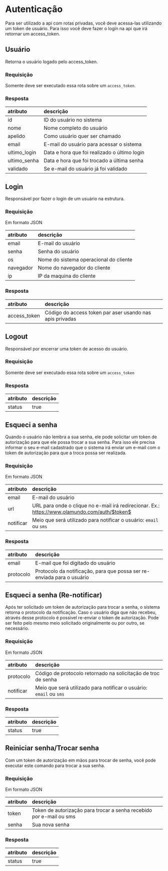 # Autenticação

Para ser utilizado a api com rotas privadas, você deve acessa-las utilizando um token de usuário. 
Para isso você deve fazer o login na api que irá retornar um access_token.

## Usuário

<api method="get" uri="/auth/usuario" />

Retorna o usuário logado pelo access_token.

### Requisição

<tag text="auth" type="error"/> Somente deve ser executado essa rota sobre um `access_token`.

### Resposta

| atributo                  | descrição                                    |
|:--------------------------|:---------------------------------------------|
| id                        | ID do usuário no sistema                     |
| nome                      | Nome completo do usuário                     |
| apelido                   | Como usuário quer ser chamado                |
| email                     | E-mail do usuário para acessar o sistema     |
| ultimo_login              | Data e hora que foi realizado o último login |
| ultimo_senha              | Data e hora que foi trocado a última senha   |
| validado                  | Se e-mail do usuário já foi validado         |


## Login

<api method="post" uri="/auth/login" />

Responsável por fazer o login de um usuário na estrutura.

### Requisição

Em formato JSON

| atributo  | descrição                                     |
|:----------|:----------------------------------------------|
| email     | E-mail do usuário <Badge text="obrigatório"/> |
| senha     | Senha do usuário <Badge text="obrigatório"/>  |
| os        | Nome do sistema operacional do cliente        |
| navegador | Nome do navegador do cliente                  |
| ip        | IP da maquina do cliente                      |

### Resposta

| atributo     | descrição                                                |
|:-------------|:---------------------------------------------------------|
| access_token | Código do access token par aser usando nas apis privadas |


## Logout

<api method="post" uri="/auth/logout" />

Responsável por encerrar uma token de acesso do usuário.

### Requisição

<tag text="auth" type="error"/> Somente deve ser executado essa rota sobre um `access_token`

### Resposta

| atributo     | descrição                                                |
|:-------------|:---------------------------------------------------------|
| status       | true                                                     |


## Esqueci a senha

<api method="post" uri="/auth/esqueci-senha" />

Quando o usuário não lembra a sua senha, ele pode solicitar um token de autorização para que ele possa trocar a sua senha.
Para isso ele precisa informar o seu e-mail cadastrado que o sistema irá enviar um e-mail com o token de autorização para que a troca possa ser realizada.

### Requisição

Em formato JSON

| atributo  | descrição                                     |
|:----------|:----------------------------------------------|
| email     | E-mail do usuário <Badge text="obrigatório"/> |
| url       | URL para onde o clique no e-mail irá redirecionar. Ex.: https://www.olamundo.com/auth/$token$ <Badge text="obrigatório"/>  |
| notificar | Meio que será utilizado para notificar o usuário: `email` ou `sms`  |

### Resposta

| atributo     | descrição                                                              |
|:-------------|:-----------------------------------------------------------------------|
| email        | E-mail que foi digitado do usuário                                     |
| protocolo    | Protocolo da notificação, para que possa ser re-enviada para o usuário |


## Esqueci a senha (Re-notificar)

<api method="post" uri="/auth/esqueci-senha/notificar" />

Após ter solicitado um token de autorização para trocar a senha, o sistema retorna o protocolo da notificação. Caso o usuário diga que não recebeu, através desse protocolo é possivel re-enviar o token de autorização. Pode ser feito pelo mesmo meio solicitado originalmente ou por outro, se necessário.

### Requisição

Em formato JSON

| atributo  | descrição                                                                                 |
|:----------|:------------------------------------------------------------------------------------------|
| protocolo | Código de protocolo retornado na solicitação de troc de senha <Badge text="obrigatório"/> |
| notificar | Meio que será utilizado para notificar o usuário: `email` ou `sms`                        |

### Resposta

| atributo     | descrição                                                              |
|:-------------|:-----------------------------------------------------------------------|
| status       | true                                                                   |

## Reiniciar senha/Trocar senha

<api method="post" uri="/auth/reiniciar-senha" />

Com um token de autorização em mãos para trocar de senha, você pode executar este comando para trocar a sua senha.

### Requisição

Em formato JSON

| atributo  | descrição                                                                                       |
|:----------|:------------------------------------------------------------------------------------------------|
| token     | Token de autorização para trocar a senha recebido por e-mail ou sms <Badge text="obrigatório"/> |
| senha     | Sua nova senha <Badge text="obrigatório"/>                                                      |

### Resposta

| atributo     | descrição                                                              |
|:-------------|:-----------------------------------------------------------------------|
| status       | true                                                                   |